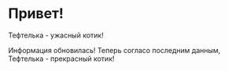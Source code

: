 # Привет!

Тефтелька - ужасный котик!

Информация обновилась!
Теперь согласо последним данным, Тефтелька - прекрасный котик!
